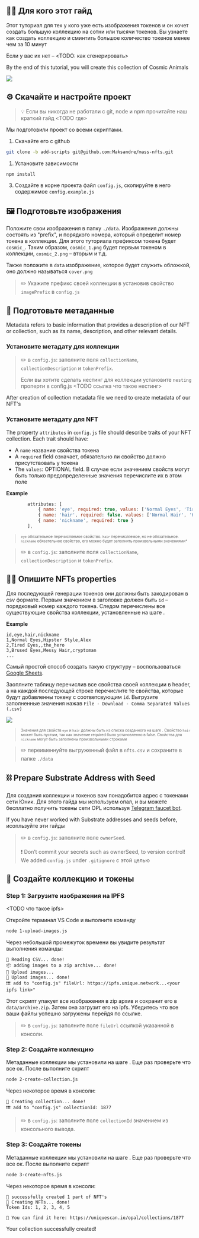 ## 👩‍🎓 Для кого этот гайд

Этот туториал для тех у кого уже есть изображения токенов и он хочет создать большую коллекцию на сотни или тысячи токенов. Вы узнаете как создать коллекцию и сминтить большое количество токенов менее чем за 10 минут 

Если у вас их нет – <TODO: как сгенерировать>

By the end of this tutorial, you will create this collection of Cosmic Animals

<image src="./docs/intro.png"></image>

## ⚙️ Скачайте и настройте проект

> 💡 Если вы никогда не работали с git, node и npm прочитайте наш краткий гайд <TODO где>

Мы подготовили проект со всеми скриптами. 

1. Скачайте его с github <TODO fix link>
```sh
git clone -b add-scripts git@github.com:Maksandre/mass-nfts.git
```

1. Установите зависимости

```sh
npm install
```

3. Создайте в корне проекта файл `config.js`, скопируйте в него содержимое `config.example.js`

## 🖼 Подготовьте изображения
Положите свои изображения в папку `./data`. Изображения должны состоять из "prefix", и порядкого номера, который определит номер токена в коллекции. Для этого туториала префиксом токена будет `cosmic_`. Таким образом, `cosmic_1.png` будет первым токеном в коллекции, `cosmic_2.png`  – вторым и т.д.

Также положите в `data` изображение, которое будет служить обложкой, оно должно называться `cover.png`

> ✏️ Укажите префикс своей коллекции в установив свойство `imagePrefix` в `config.js`  

## 📇 Подготовьте метаданные

Metadata refers to basic information that provides a description of our NFT or collection, such as its name, description, and other relevant details.

### Установите метадату для коллекции 

> ✏️ в `config.js`: заполните поля `collectionName`, `collectionDescription` и `tokenPrefix`.
>
> Если вы хотите сделать нестинг для коллекции установите `nesting` проперти в config.js <TODO ссылка что такое нестинг>


After creation of collection metadata file we need to create metadata of our NFT's

### Установите метадату для NFT 

The property `attributes` in `config.js` file should describe traits of your NFT collection. Each trait should have:

  * A `name` название свойства токена
  * A `required` field означает, обязательно ли свойство должно присутствовать у токена
  * The `values`: OPTIONAL field. В случае если значением свойств могут быть только предопределенные значения перечислите их в этом поле

**Example**
```js
        attributes: [
            { name: 'eye', required: true, values: ['Normal Eyes', 'Tired Eyes', 'Brused Eyes'] },
            { name: 'hair', required: false, values: ['Normal Hair', 'Hipster Style', 'Messy Hair', 'Overdue for Haircut', 'Bald Patches'] },
            { name: 'nickname', required: true }
        ],
```
> <font size=1> `eye` обязательное перечисляемое свойство. `hair` перечисляемое, но не обязательное. `nickname` обязательное свойство, его можно будет заполнить произвольными значениями* </font>

> ✏️ в `config.js`: заполните поля `collectionName`, `collectionDescription` и `tokenPrefix`.

## 👨‍🎨 Опишите NFTs properties

Для последующей генерации токенов они должны быть закодирован в csv формате. Первым значением в заголовке должен быть `id` – порядковый номер каждого токена. Следом перечислены все существующие свойства коллекции, установленные на шаге <TODO>.

**Example**
```csv
id,eye,hair,nickname
1,Normal Eyes,Hipster Style,Alex
2,Tired Eyes,,the_hero
3,Brused Eyes,Messy Hair,cryptoman
...
```

Самый простой способ создать такую структуру – воспользоваться [Google Sheets](https://docs.google.com/spreadsheets/d/1712bCiuCKYJOXsN9rIGW_QKJbMt312mw-2WQlSpXMzE/edit#gid=1148781766).

Заоплните таблицу перечислив все свойства своей коллекции в header, а на каждой последующей строке перечислите те свойства, которые будут добавленны токену с соответсвующим `id`. Выгрузите заполненные значения нажав `File - Download - Comma Separated Values (.csv)`


<image src="./docs/sheets.png"></image>

> <font size=1> Значения для свойств `eye` и `hair` должны быть из списка созданного на шаге <TODO>. Свойство `hair` может быть пустым, так как значение required было установленно в false. Свойства для `nickname` могут быть заполнены произвольными строками </font>

> ✏️ переименнуйте выгруженный файл в `nfts.csv` и сохраните в папке `./data`


## ⛓ Prepare Substrate Address with Seed

Для создания коллекции и токенов вам понадобится адрес с токенами сети Юник. Для этого гайда мы используем опал, и вы можете бесплатно получить токены сети OPL используя [Telegram faucet bot](https://t.me/unique2faucet_opal_bot).

If you have never worked with Substrate addresses and seeds before, исопльзуйте эти гайды <TODO>

> ✏️ в `config.js`: заполните поле `ownerSeed`. 
> 
> ❗️ Don’t commit your secrets such as ownerSeed, to version control! We added `config.js` under `.gitignore` с этой целью

## 💎 Создайте коллекцию и токены

### Step 1: Загрузите изображения на IPFS

<TODO что такое ipfs>

Откройте терминал VS Code и выполните команду

```sh
node 1-upload-images.js
```

Через небольшой промежуток времени вы увидите результат выполнения команды:

```
📖 Reading CSV... done!
📦 adding images to a zip archive... done!
🚀 Upload images...
🚀 Upload images... done!
❗️❗️❗️ add to "config.js" fileUrl: https://ipfs.unique.network...<your ipfs link>"
```

Этот скрипт упакует все изображения в zip архив и сохранит его в `data/archive.zip`. Затем она загрузит его на ipfs. Убедитесь что все ваши файлы успешно загружены перейдя по ссылке.

> ✏️ в `config.js`: заполните поле `fileUrl` ссылкой указанной в консоли. 

### Step 2: Создайте коллекцию

Метаданные коллекции мы установили на шаге <TODO>. Еще раз проверьте что все ок. После выполните скрипт

```sh
node 2-create-collection.js
```

Через некоторое время в консоли:

```
🚀 Creating collection... done!
❗️❗️❗️ add to "config.js" collectionId: 1877
```

> ✏️ в `config.js`: заполните поле `collectionId` значением из консольного вывода. 

### Step 3: Создайте токены

Метаданные коллекции мы установили на шаге <TODO>. Еще раз проверьте что все ок. После выполните скрипт

```sh
node 3-create-nfts.js
```

Через некоторое время в консоли:

```
🚚 successfully created 1 part of NFT's
🚀 Creating NFTs... done!
Token Ids: 1, 2, 3, 4, 5

🔗 You can find it here: https://uniquescan.io/opal/collections/1877
```

Your collection successfully created!